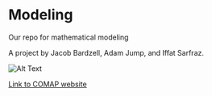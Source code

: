 # Modeling
Our repo for mathematical modeling

A project by Jacob Bardzell, Adam Jump, and Iffat Sarfraz.

![Alt Text](https://github.com/ajump2/Mathematics_Resources/raw/master/Images/path_slow.gif)

[Link to COMAP website](http://www.comap.com/undergraduate/contests/)
